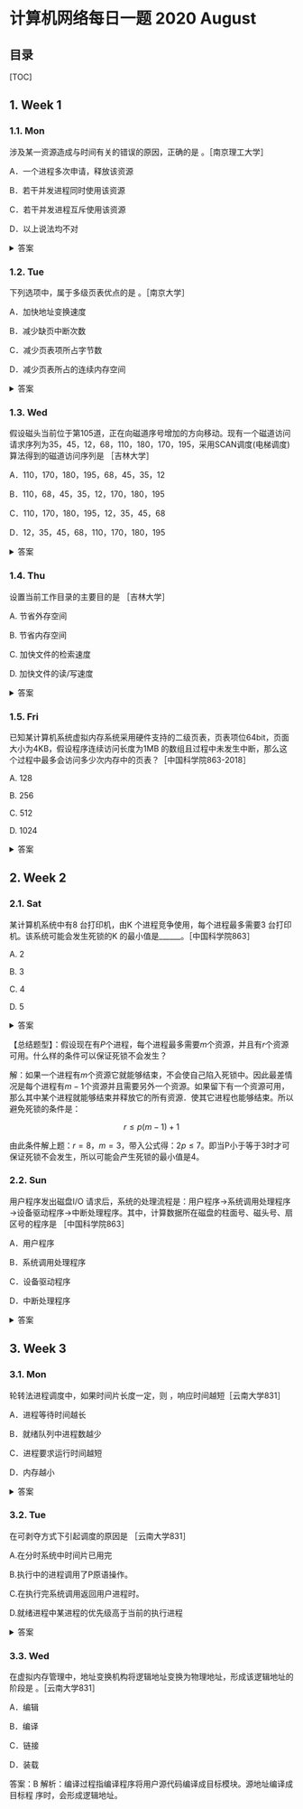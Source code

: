 计算机网络每日一题 2020 August
===

目录
---

[TOC]

## 1. Week 1

### 1.1. Mon

涉及某一资源造成与时间有关的错误的原因，正确的是       。［南京理工大学］

A．一个进程多次申请，释放该资源

B．若干并发进程同时使用该资源

C．若干并发进程互斥使用该资源

D．以上说法均不对

<details>
<summary>答案</summary>
答案：B<br>
解析：一个进程不可能引起死锁，若干并发进程互斥的使用资源，系统会采用P，V操作对资源进行管理，因此也不会引起死锁，对B选项，若不加限制，若干并发进程同时使用该资源，而资源有限时，有可能会造成死锁。
</details>

### 1.2. Tue

下列选项中，属于多级页表优点的是        。［南京大学］

A．加快地址变换速度  

B．减少缺页中断次数

C．减少页表项所占字节数  

D．减少页表所占的连续内存空间

<details>
<summary>答案</summary>
答案：D<br>
解析：多级页表是基于虚拟地址的分段来划分等级的，最低等级的页表上保存了最终的虚拟页号和物理页号的对应关系。例如拿32位的虚拟地址来说，如果页面的大小为4K，也就是12位，那么地址空间内将有20位，也就是1M的页表项目，每个项目对应一个虚拟页面。那么对于地址空间中用于表示页号的20位地址再次分级，分成10位的一级页号和10位的二级页号呢。就是说根据一级页号可以知道1K个连续的页面中是否已经有被加载到内存或者被置换到交换空间中的，如果一级页表中这1K个页面没有任意一个页面被加载或者置换过，那么就不需要在为这1K个页面维护2级页表了。
理论上来说，一个进程开始运行的时候只需要3个1K的页面就可以运行了，即一K的代码段页面，一K的数据段页面和一K的桟页面。因此，只需要1K个一级页表单元一级3K个二级页表单元即可，远远小于连续页面类型的页表需要的1M的页表单元，故减少了所需占的连续内存空间，D正确。<br>
此外，由于多次访存，多级页表会减慢地址转换速度，A错误。
</details>

### 1.3. Wed

假设磁头当前位于第105道，正在向磁道序号增加的方向移动。现有一个磁道访问请求序列为35，45，12，68，110，180，170，195，采用SCAN调度(电梯调度)算法得到的磁道访问序列是          ［吉林大学］

A．110，170，180，195，68，45，35，12

B．110，68，45，35，12，170，180，195

C．110，170，180，195，12，35，45，68

D．12，35，45，68，110，170，180，195

<details>
<summary>答案</summary>
答案：A<br>
解析：本题考查磁道调度算法。SCAN调度算法在磁头当前移动方向上选择与当前磁头所在磁道距离最近的请求作为下一次服务对象。当前磁道向序号增加的方向移动，当前位于第105道，则距离最近的下一个应该是第110磁道，依次递增到最高195，再向序号减少的方向移动，离当前195磁道最近的是68号磁道，依次递增到所有的请求完成，所以磁道访问序列为110，170，180，195，68，45，35，12。
</details>

### 1.4. Thu

设置当前工作目录的主要目的是        ［吉林大学］

A.  节省外存空间

B.  节省内存空间

C.  加快文件的检索速度

D.  加快文件的读/写速度

<details>
<summary>答案</summary>
答案：C<br>
解析：绝对路径名(全路径名)：从根目录开始到达所要查找文件的路径。除了绝对路径名以外，系统为每个用户设置一个当前目录(又称工作目录)，访问某个文件时，就从当前目录开始向下顺次检索。因此，系统设置当前工作目录的主要目的是加快文件的检索速度。节省外存空间，节省内容空间，加快文件的读写速度都与设置当前工作目录无关。
</details>

### 1.5. Fri

已知某计算机系统虚拟内存系统采用硬件支持的二级页表，页表项位64bit，页面大小为4KB，假设程序连续访问长度为1MB 的数组且过程中未发生中断，那么这个过程中最多会访问多少次内存中的页表？［中国科学院863-2018］

A.  128

B.  256

C.  512

D.  1024

<details>
<summary>答案</summary>
答案：C<br>
解析：1MB/4KB=256页，一页可以包含4KB/8B=512页表项，所以256页需要一个二级页表就够了。访问256次，每次访问两级页表，256*2=512次页表。
</details>

## 2. Week 2

### 2.1. Sat

某计算机系统中有8 台打印机，由K 个进程竞争使用，每个进程最多需要3 台打印机。该系统可能会发生死锁的K 的最小值是______。［中国科学院863］

A.  2

B.  3

C.  4

D.  5

<details>
<summary>答案</summary>
答案：C<br>
解析：对于三个进程，可以有两个进程分别获得3台，使其执行完释放后让第三个进程获得3台，不会产生死锁；对于四个进程，假若每个进程各获得2台而同时需要另外一台，这就会产生死锁，所以产生死锁的最小值是4。<br>
</details>

【总结题型】：假设现在有$P$个进程，每个进程最多需要$m$个资源，并且有$r$个资源可用。什么样的条件可以保证死锁不会发生？

解：如果一个进程有$m$个资源它就能够结束，不会使自己陷入死锁中。因此最差情况是每个进程有$m-1$个资源并且需要另外一个资源。如果留下有一个资源可用，那么其中某个进程就能够结束并释放它的所有资源．使其它进程也能够结束。所以避免死锁的条件是：

$$r \le p(m-1)+1$$

由此条件解上题：$r=8，m=3$，带入公式得：$2p \le 7$。即当P小于等于3时才可保证死锁不会发生，所以可能会产生死锁的最小值是4。

### 2.2. Sun

用户程序发出磁盘I/O 请求后，系统的处理流程是：用户程序→系统调用处理程序→设备驱动程序→中断处理程序。其中，计算数据所在磁盘的柱面号、磁头号、扇区号的程序是         ［中国科学院863］

A．用户程序

B．系统调用处理程序

C．设备驱动程序

D．中断处理程序

<details>
<summary>答案</summary>
答案：C<br>
解析：计算磁盘号、磁头号和扇区号的工作是由设备驱动程序完成的，答案选C。
</details>

## 3. Week 3

### 3.1. Mon

轮转法进程调度中，如果时间片长度一定，则        ，响应时间越短［云南大学831］

A．进程等待时间越长

B．就绪队列中进程数越少

C．进程要求运行时间越短

D．内存越小

<details>
<summary>答案</summary>
答案：B<br>
解析：响应时间主要由时间片大小，就绪队列等待数目两个因素决定，答案选B。
</details>

### 3.2. Tue

在可剥夺方式下引起调度的原因是          ［云南大学831］

A.在分时系统中时间片已用完

B.执行中的进程调用了P原语操作。

C.在执行完系统调用返回用户进程时。

D.就绪进程中某进程的优先级高于当前的执行进程

<details>
<summary>答案</summary>
答案：D<br>
解析：在可剥夺方式下引起调度的原因是就绪进程中某进程的优先级高于当前执行的进程。题中并未指明系统是分时系统,A错误。执行P原语操作会导致中断,不一定会引起调度(例如此时内存中只有一个进程),B错误。在执行完系统调用后返回用户程序,如果此时用户程序优先级仍然是最高,则不会引起调度,C错误。
</details>

### 3.3. Wed

在虚拟内存管理中，地址变换机构将逻辑地址变换为物理地址，形成该逻辑地址的阶段是         。［云南大学831］

A．编辑

B．编译

C．链接

D．装载

答案：B
解析：编译过程指编译程序将用户源代码编译成目标模块。源地址编译成目标程
序时，会形成逻辑地址。
